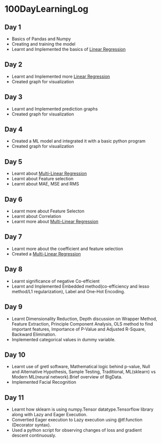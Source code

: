 # 100DayLearningLog


## Day 1
* Basics of Pandas and Numpy
* Creating and training the model
* Learnt and Implemented the basics of [Linear Regression](https://github.com/Aman9026/100DaysOfMachineLearning/tree/master/Regression/INFO.md)

## Day 2
* Learnt and Implemented more [Linear Regression](https://github.com/Aman9026/100DaysOfMachineLearning/tree/master/Regression/INFO.md)
* Created graph for visualization


## Day 3
* Learnt and Implemented prediction graphs
* Created graph for visualization

## Day 4
* Created a ML model and integrated it with a basic python program
* Created graph for visualization

## Day 5
* Learnt about [Multi-Linear Regression](https://github.com/Aman9026/100DaysOfMachineLearning/tree/master/Regression/INFO.md)
* Learnt about Feature selection
* Learnt about MAE, MSE and RMS

## Day 6
* Learnt more about Feature Selecton
* Learnt about Correlation
* Learnt more about [Multi-Linear Regression](https://github.com/Aman9026/100DaysOfMachineLearning/tree/master/Regression/INFO.md)

## Day 7
* Learnt more about the coefficient and feature selection
* Created a [Multi-Linear Regression](https://github.com/Aman9026/100DaysOfMachineLearning/tree/master/Regression/INFO.md)

## Day 8
* Learnt significance of negative Co-efficient 
* Learnt and Implemented Embedded method(co-efficiency and lesso method/L1 regularization), Label and One-Hot Encoding. 

## Day 9
* Learnt Dimensionality Reduction, Depth discussion on Wrapper Method, Feature Extraction, Principle Component Analysis, OLS method to find important features, Importance of P-Value and Adjusted R-Square, Backward Elimination. 
* Implemented categorical values in dummy variable.

## Day 10
* Learnt use of gretl software, Mathematical logic behind p-value, Null and Alternative Hypothesis, Sample Testing, Traditional, ML(sklearn) vs Modern ML(neural network).Brief overview of BigData.
* Implemented Facial Recognition


## Day 11
* Learnt how sklearn is using numpy.Tensor datatype.Tensorflow library along with Lazy and Eager Execution.
* Convertied Eager execution to Lazy execution using @tf.function (Decorator syntax).
* Used a python script for observing changes of loss and gradient descent continuously.
